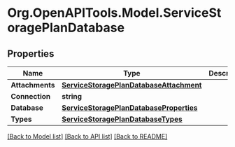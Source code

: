 # Org.OpenAPITools.Model.ServiceStoragePlanDatabase

## Properties

Name | Type | Description | Notes
------------ | ------------- | ------------- | -------------
**Attachments** | [**ServiceStoragePlanDatabaseAttachment**](ServiceStoragePlanDatabaseAttachment.md) |  | [optional] 
**Connection** | **string** |  | [optional] 
**Database** | [**ServiceStoragePlanDatabaseProperties**](ServiceStoragePlanDatabaseProperties.md) |  | [optional] 
**Types** | [**ServiceStoragePlanDatabaseTypes**](ServiceStoragePlanDatabaseTypes.md) |  | [optional] 

[[Back to Model list]](../README.md#documentation-for-models) [[Back to API list]](../README.md#documentation-for-api-endpoints) [[Back to README]](../README.md)


